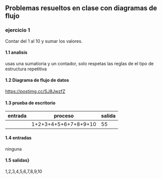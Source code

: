 ## Problemas resueltos en clase con diagramas de flujo
### ejercicio 1
Contar del 1 al 10 y sumar los valores.
#### 1.1 analisis 
usas una sumatioria y un contador, solo respetas las reglas de el tipo de estructura repetitiva
#### 1.2 Diagrama de flujo de datos
https://postimg.cc/SJ8JwzfZ
#### 1.3 prueba de escritorio
|entrada|proceso|salida|
|------------|-------------|----------|
|           |     1+2+3+4+5+6+7+8+9+10     |      55   |

#### 1.4 entradas
ninguna
#### 1.5 salidas}
 1,2,3,4,5,6,7,8,9,10
